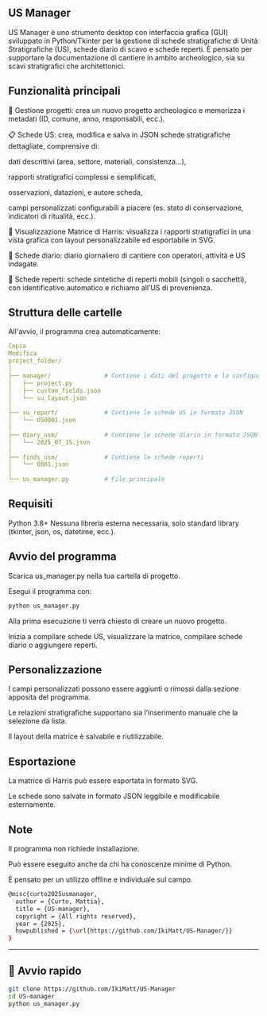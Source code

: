 ## US Manager
US Manager è uno strumento desktop con interfaccia grafica (GUI) sviluppato in Python/Tkinter per la gestione di schede stratigrafiche di Unità Stratigrafiche (US), schede diario di scavo e schede reperti. È pensato per supportare la documentazione di cantiere in ambito archeologico, sia su scavi stratigrafici che architettonici.

## Funzionalità principali
💾 Gestione progetti: crea un nuovo progetto archeologico e memorizza i metadati (ID, comune, anno, responsabili, ecc.).

📋 Schede US: crea, modifica e salva in JSON schede stratigrafiche dettagliate, comprensive di:

dati descrittivi (area, settore, materiali, consistenza…),

rapporti stratigrafici complessi e semplificati,

osservazioni, datazioni, e autore scheda,

campi personalizzati configurabili a piacere (es. stato di conservazione, indicatori di ritualità, ecc.).

🧱 Visualizzazione Matrice di Harris: visualizza i rapporti stratigrafici in una vista grafica con layout personalizzabile ed esportabile in SVG.

📖 Schede diario: diario giornaliero di cantiere con operatori, attività e US indagate.

🏺 Schede reperti: schede sintetiche di reperti mobili (singoli o sacchetti), con identificativo automatico e richiamo all’US di provenienza.

## Struttura delle cartelle
All'avvio, il programma crea automaticamente:

```yaml
Copia
Modifica
project_folder/
│
├── manager/               # Contiene i dati del progetto e la configurazione
│   ├── project.py
│   ├── custom_fields.json
│   └── su_layout.json
│
├── su_report/             # Contiene le schede US in formato JSON
│   └── US0001.json
│
├── diary_usm/             # Contiene le schede diario in formato JSON
│   └── 2025_07_15.json
│
├── finds_usm/             # Contiene le schede reperti
│   └── 0001.json
│
└── us_manager.py          # File principale
```
## Requisiti

Python 3.8+
Nessuna libreria esterna necessaria, solo standard library (tkinter, json, os, datetime, ecc.).

## Avvio del programma
Scarica us_manager.py nella tua cartella di progetto.

Esegui il programma con:

```bash
python us_manager.py
```
Alla prima esecuzione ti verrà chiesto di creare un nuovo progetto.

Inizia a compilare schede US, visualizzare la matrice, compilare schede diario o aggiungere reperti.

## Personalizzazione
I campi personalizzati possono essere aggiunti o rimossi dalla sezione apposita del programma.

Le relazioni stratigrafiche supportano sia l’inserimento manuale che la selezione da lista.

Il layout della matrice è salvabile e riutilizzabile.

## Esportazione
La matrice di Harris può essere esportata in formato SVG.

Le schede sono salvate in formato JSON leggibile e modificabile esternamente.

## Note
Il programma non richiede installazione.

Può essere eseguito anche da chi ha conoscenze minime di Python.

È pensato per un utilizzo offline e individuale sul campo.

```bash
@misc{curto2025usmanager,
  author = {Curto, Mattia},
  title = {US-manager},
  copyright = {All rights reserved},
  year = {2025},
  howpublished = {\url{https://github.com/IkiMatt/US-Manager/}}
}
```
---

## 🚀 Avvio rapido

```bash
git clone https://github.com/IkiMatt/US-Manager
cd US-manager
python us_manager.py
